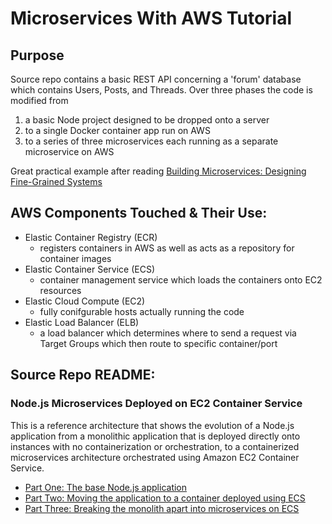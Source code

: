 # Microservices With AWS Tutorial

<h2>Purpose</h2>
Source repo contains a basic REST API concerning a 'forum' database which contains Users, Posts, and Threads. Over three phases the code is modified from

  1. a basic Node project designed to be dropped onto a server 
  2. to a single Docker container app run on AWS
  3. to a series of three microservices each running as a separate microservice on AWS

Great practical example after reading [Building Microservices: Designing Fine-Grained Systems](https://samnewman.io/books/building_microservices/)

## AWS Components Touched & Their Use: 
  - Elastic Container Registry (ECR) 
    - registers containers in AWS as well as acts as a repository for container images
  - Elastic Container Service (ECS)
    - container management service which loads the containers onto EC2 resources
  - Elastic Cloud Compute (EC2) 
    - fully conifgurable hosts actually running the code
  - Elastic Load Balancer (ELB)
    - a load balancer which determines where to send a request via Target Groups which then route to specific container/port

## Source Repo README: 
### Node.js Microservices Deployed on EC2 Container Service

This is a reference architecture that shows the evolution of a Node.js application from a monolithic
application that is deployed directly onto instances with no containerization or orchestration, to a
containerized microservices architecture orchestrated using Amazon EC2 Container Service.

- [Part One: The base Node.js application](1-no-container/)
- [Part Two: Moving the application to a container deployed using ECS](2-containerized/)
- [Part Three: Breaking the monolith apart into microservices on ECS](3-microservices/)
